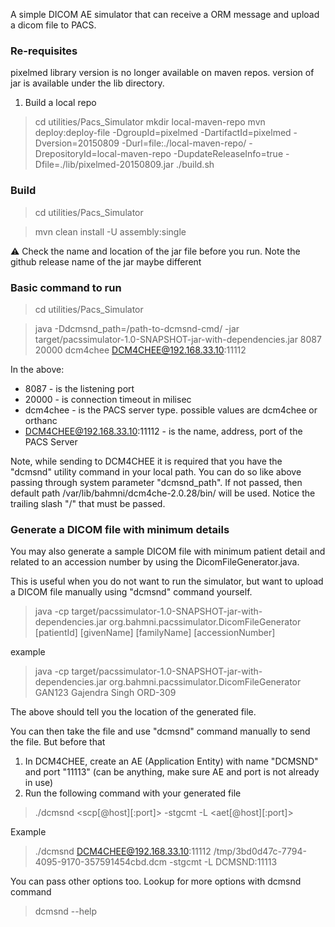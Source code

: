 A simple DICOM AE simulator that can receive a ORM message and upload a dicom file to PACS. 

### Re-requisites
pixelmed library version is no longer available on maven repos. version of jar is available under the lib directory.
1. Build a local repo

> cd utilities/Pacs_Simulator
> mkdir local-maven-repo
> mvn deploy:deploy-file -DgroupId=pixelmed -DartifactId=pixelmed -Dversion=20150809 -Durl=file:./local-maven-repo/ -DrepositoryId=local-maven-repo -DupdateReleaseInfo=true -Dfile=./lib/pixelmed-20150809.jar
> ./build.sh     

### Build
> cd utilities/Pacs_Simulator

> mvn clean install -U assembly:single


:warning: Check the name and location of the jar file before you run. Note the github release name of the jar maybe different

### Basic command to run
> cd utilities/Pacs_Simulator
 
> java -Ddcmsnd_path=/path-to-dcmsnd-cmd/ -jar target/pacssimulator-1.0-SNAPSHOT-jar-with-dependencies.jar 8087 20000 dcm4chee DCM4CHEE@192.168.33.10:11112


In the above:

* 8087 - is the listening port
* 20000 - is connection timeout in milisec
* dcm4chee - is the PACS server type. possible values are dcm4chee or orthanc
* DCM4CHEE@192.168.33.10:11112 - is the name, address, port of the PACS Server

Note, while sending to DCM4CHEE it is required that you have the "dcmsnd" utility command in your local path. 
You can do so like above passing through system parameter "dcmsnd_path". If not passed, then default path /var/lib/bahmni/dcm4che-2.0.28/bin/ will be used. Notice the trailing slash "/" that must be passed. 


### Generate a DICOM file with minimum details
You may also generate a sample DICOM file with minimum patient detail and related to an accession number by using the DicomFileGenerator.java. 

This is useful when you do not want to run the simulator, but want to upload a DICOM file manually using "dcmsnd" command yourself.


> java -cp target/pacssimulator-1.0-SNAPSHOT-jar-with-dependencies.jar org.bahmni.pacssimulator.DicomFileGenerator [patientId] [givenName] [familyName] [accessionNumber]

example

> java -cp target/pacssimulator-1.0-SNAPSHOT-jar-with-dependencies.jar org.bahmni.pacssimulator.DicomFileGenerator GAN123 Gajendra Singh ORD-309

The above should tell you the location of the generated file. 

You can then take the file and use "dcmsnd" command manually to send the file. But before that
1. In DCM4CHEE, create an AE (Application Entity) with name "DCMSND" and port "11113" (can be anything, make sure AE and port is not already in use)
2. Run the following command with your generated file

> ./dcmsnd <scp[@host][:port]> <generated-dcm-file> -stgcmt -L <aet[@host][:port]>

Example
> ./dcmsnd DCM4CHEE@192.168.33.10:11112 /tmp/3bd0d47c-7794-4095-9170-357591454cbd.dcm -stgcmt -L DCMSND:11113

You can pass other options too. Lookup for more options with dcmsnd command 
> dcmsnd --help 


 
